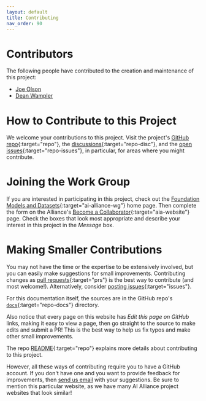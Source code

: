 ```yaml
---
layout: default
title: Contributing
nav_order: 90
---
```


# Contributors

The following people have contributed to the creation and maintenance of this project:

* [Joe Olson](https://github.com/jolson-ibm)
* [Dean Wampler](https://github.com/deanwampler)

# How to Contribute to this Project

We welcome your contributions to this project. Visit the project's [GitHub repo](https://github.com/The-AI-Alliance/NextGen_DataCatalog/){:target="repo"}, the [discussions](https://github.com/The-AI-Alliance/NextGen_DataCatalog/discussions){:target="repo-disc"}, and the [open issues](https://github.com/The-AI-Alliance/NextGen_DataCatalog/issues){:target="repo-issues"}, in particular, for areas where you might contribute.

# Joining the Work Group

If you are interested in participating in this project, check out the [Foundation Models and Datasets](https://thealliance.ai/focus-areas/foundation-models){:target="ai-alliance-wg"} home page. Then complete the form on the Alliance's [Become a Collaborator](https://thealliance.ai/become-a-collaborator){:target="aia-website"} page. Check the boxes that look most appropriate and describe your interest in this project in the _Message_ box.

# Making Smaller Contributions

You may not have the time or the expertise to be extensively involved, but you can easily make suggestions for small improvements. Contributing changes as [pull requests](https://github.com/The-AI-Alliance/NextGen_DataCatalog/pulls){:target="prs"} is the best way to contribute (and most welcome!). Alternatively, consider [posting issues](https://github.com/The-AI-Alliance/NextGen_DataCatalog/issues){:target="issues"}. 

For this documentation itself, the sources are in the GitHub repo's [`docs`](https://github.com/The-AI-Alliance/NextGen_DataCatalog/tree/main/docs){:target="repo-docs"} directory. 

Also notice that every page on this website has _Edit this page on GitHub_ links, making it easy to view a page, then go straight to the source to make edits and submit a PR! This is the best way to help us fix typos and make other small improvements.

The repo [README](https://github.com/The-AI-Alliance/NextGen_DataCatalog){:target="repo"} explains more details about contributing to this project.

However, all these ways of contributing require you to have a GitHub account. If you don't have one and you want to provide feedback for improvements, then [send us email](mailto:contact@thealliance.ai) with your suggestions. Be sure to mention this particular website, as we have many AI Alliance project websites that look similar!
